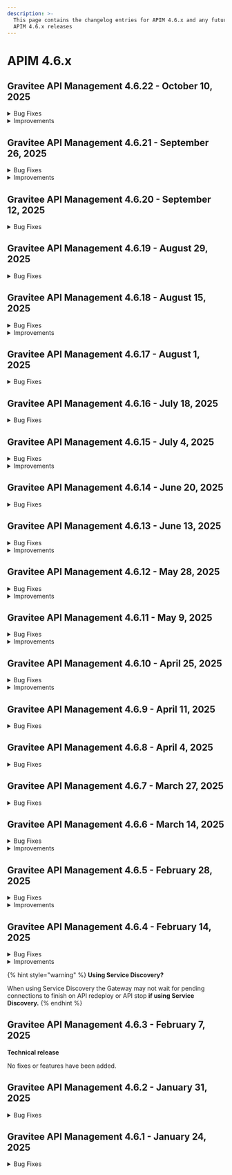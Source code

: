 ```yaml
---
description: >-
  This page contains the changelog entries for APIM 4.6.x and any future patch
  APIM 4.6.x releases
---
```


# APIM 4.6.x

## Gravitee API Management 4.6.22 - October 10, 2025
<details>

<summary>Bug Fixes</summary>

**Gateway**

* Read timeout on v4 returns 500 [#10767](https://github.com/gravitee-io/issues/issues/10767)
* Webhook subscription is not stopped on 500 error [#10799](https://github.com/gravitee-io/issues/issues/10799)
* EL request.xmlContent Fails with XML Declaration [#10842](https://github.com/gravitee-io/issues/issues/10842)
* Impossible to increase backend HTTP/2 window sizes [#10852](https://github.com/gravitee-io/issues/issues/10852)

**Management API**

* Image not updated with mAPI [#10809](https://github.com/gravitee-io/issues/issues/10809)

**Other**

* Two users created with identical email addresses [#10423](https://github.com/gravitee-io/issues/issues/10423)
* Webhook Entrypoint: "No Retry" configuration ignores setting and uses default linear retry. [#10519](https://github.com/gravitee-io/issues/issues/10519)
* Custom API keys are truncated to 64 characters when created through the console UI [#10873](https://github.com/gravitee-io/issues/issues/10873)

</details>

<details>

<summary>Improvements</summary>

**Other**

* Character length for API description is only 4000 for Postgres [#10825](https://github.com/gravitee-io/issues/issues/10825)
* File reporter creates empty log files despite event exclusion. [#10853](https://github.com/gravitee-io/issues/issues/10853)

</details>

## Gravitee API Management 4.6.21 - September 26, 2025
<details>

<summary>Bug Fixes</summary>

**Gateway**

* Gateway rejects client certificates missing BEGIN/END markers in X-Gravitee-Client-Cert header [#10816](https://github.com/gravitee-io/issues/issues/10816)

**Management API**

* Group edit fails for APIs with missing visibility [#10804](https://github.com/gravitee-io/issues/issues/10804)

**Console**

* Prevent multiple primary owners when API Primary Owner mode is set to Group [#10629](https://github.com/gravitee-io/issues/issues/10629)
* Gap between the "Health Check Dashboard" date and the "Dashboard API Traffic" date [#10813](https://github.com/gravitee-io/issues/issues/10813)
* Audit history shows incorrect API groups and path mappings deletion [#10814](https://github.com/gravitee-io/issues/issues/10814)
* Image appears too large inside dropdown menu [#10819](https://github.com/gravitee-io/issues/issues/10819)

**Helm Charts**

* Frequent Prometheus endpoint calls can cause OOM errors [#10466](https://github.com/gravitee-io/issues/issues/10466)

**Other**

* IPV6 CIDR ranges do not work in the IP filtering policy [#10656](https://github.com/gravitee-io/issues/issues/10656)
* Using Check Topic Existence with the AWS MSK IAM SASL mechanism results in errors [#10746](https://github.com/gravitee-io/issues/issues/10746)

</details>

<details>

<summary>Improvements</summary>

**Management API**

* Character length for entrypoints is only 64 for Postgres [#10698](https://github.com/gravitee-io/issues/issues/10698)

**Helm Charts**

* Add helm.sh/chart to pod template annotations [#10832](https://github.com/gravitee-io/issues/issues/10832)

**Other**

* \[JSON threat protection policy] add an option to block JSON with duplicated keys [#10841](https://github.com/gravitee-io/issues/issues/10841)
* OAS Plugin decoding issue – validation fails with encoded values [#10845](https://github.com/gravitee-io/issues/issues/10845)

</details>



## Gravitee API Management 4.6.20 - September 12, 2025
<details>

<summary>Bug Fixes</summary>

**Management API**

* Memory issues when loading audit events [#10582](https://github.com/gravitee-io/issues/issues/10582)
* Heavy latencies using Audit section with a larger number of apps.[#10783](https://github.com/gravitee-io/issues/issues/10783)
* Audit History groups fetch timeout[#10682](https://github.com/gravitee-io/issues/issues/10682)
* Bad behavior on weighted round robin[#10405](https://github.com/gravitee-io/issues/issues/10405)

**Console**

* Unable to import path mapping from swagger document [#10810](https://github.com/gravitee-io/issues/issues/10810)
* Alert creation form missing fields on smaller screens[#10823](https://github.com/gravitee-io/issues/issues/10823)
* Slow loading when viewing 'Tasks' on Console[#10650](https://github.com/gravitee-io/issues/issues/10650)
* Bad behavior on weighted round robin[#10405](https://github.com/gravitee-io/issues/issues/10405)

</details>


## Gravitee API Management 4.6.19 - August 29, 2025
<details>

<summary>Bug Fixes</summary>

**Management API**

* Random configuration fields updated when associating a group to an API [#10632](https://github.com/gravitee-io/issues/issues/10632)
* Unable to Sync API [#10662](https://github.com/gravitee-io/issues/issues/10662)
* Import V4 definition won't set flowExecution's matchRequired attribute [#10715](https://github.com/gravitee-io/issues/issues/10715)
* User with an ADMIN environment role is unable to view a documentation page they just created in the Admin Console, receiving a 401 Unauthorized error [#10749](https://github.com/gravitee-io/issues/issues/10749)

**Console**

* Random configuration fields updated when associating a group to an API [#10632](https://github.com/gravitee-io/issues/issues/10632)
* Orphan gateways result in other gateways not being displayed in the console UI [#10653](https://github.com/gravitee-io/issues/issues/10653)
* User with an ADMIN environment role is unable to view a documentation page they just created in the Admin Console, receiving a 401 Unauthorized error [#10749](https://github.com/gravitee-io/issues/issues/10749)
* Current page of paged application api resource is off by 1 [#10756](https://github.com/gravitee-io/issues/issues/10756)
* Application name has max length limit only when updating in the UI [#10761](https://github.com/gravitee-io/issues/issues/10761)
* Primary group owner field is inaccessible when creating v2 APIs [#10762](https://github.com/gravitee-io/issues/issues/10762)

</details>



## Gravitee API Management 4.6.18 - August 15, 2025
<details>

<summary>Bug Fixes</summary>

**Gateway**

* Bump gravitee-endpoint-rabbitmq post APIM-10477 [#10741](https://github.com/gravitee-io/issues/issues/10741)

**Management API**

* Searching with ownerName in Developer Portal does not result in correct behaviour after a change in the group name. [#10380](https://github.com/gravitee-io/issues/issues/10380)
* The first deployments of a v2 API have a repeat publish number in the audit history [#10566](https://github.com/gravitee-io/issues/issues/10566)
* Updates to individual API endpoint configurations do not prompt the deploy API banner [#10568](https://github.com/gravitee-io/issues/issues/10568)
* V4 plan update without validation field can cause API error [#10660](https://github.com/gravitee-io/issues/issues/10660)
* Application creation error [#10717](https://github.com/gravitee-io/issues/issues/10717)
* Api not being able to be deploy when out of sync [#10725](https://github.com/gravitee-io/issues/issues/10725)
* Stale Search Index After API Ownership Transfer [#10730](https://github.com/gravitee-io/issues/issues/10730)

**Console**

* “Delete” button disappears for folders and pages when the browser window is too narrow [#10692](https://github.com/gravitee-io/issues/issues/10692)
* APIM Console - Long email in User Account causing display issue [#10734](https://github.com/gravitee-io/issues/issues/10734)

**Portal**

* Use of additional config metadata in portal API when creating applications [#10563](https://github.com/gravitee-io/issues/issues/10563)

**Other**

* Http code 0 in log list while log details gives a code 200 prevent correct count in analytics [#10607](https://github.com/gravitee-io/issues/issues/10607)
* \[gravitee-policy-kafka-acl] Partial authorization on a multi topics PRODUCE & FETCH [#10714](https://github.com/gravitee-io/issues/issues/10714)
* UI Bug: Management Console application logs headers are truncated/squished with long values [#10721](https://github.com/gravitee-io/issues/issues/10721)
* OOM error in gateway when management repository becomes unresponsive causes worker thread starvation and analytics reporter blockage [#10723](https://github.com/gravitee-io/issues/issues/10723)
* Gravitee gateway sending thousands of requests per second [#10732](https://github.com/gravitee-io/issues/issues/10732)

</details>

<details>

<summary>Improvements</summary>

**Other**

* Update oas-validation policy's swagger-request-validator version [#10742](https://github.com/gravitee-io/issues/issues/10742)

</details>
 
## Gravitee API Management 4.6.17 - August 1, 2025
<details>

<summary>Bug Fixes</summary>

**Gateway**

* Heap memory possible leakage due to missing equals and hashcode methods on all fields. [#10701](https://github.com/gravitee-io/issues/issues/10701)

**Management API**

* Groups Mappings do not work if no Default Role is selected to API and Application [#10271](https://github.com/gravitee-io/issues/issues/10271)
* Sharding Tag Persists on API preview After Deletion [#10626](https://github.com/gravitee-io/issues/issues/10626)
* Unable to search by label for v4 APIs [#10671](https://github.com/gravitee-io/issues/issues/10671)
* If we send null for the groups field the value should not be updated in DB in any scenario (PO is a user, PO is a group, etc) [#10686](https://github.com/gravitee-io/issues/issues/10686)

**Console**

* The error key CLIENT_ABORTED_DURING_RESPONSE_ERROR is not present in the console UI. [#10683](https://github.com/gravitee-io/issues/issues/10683)

**Portal**

*  Portal Try it Out feature taking a long time to load [#10595](https://github.com/gravitee-io/issues/issues/10595)
* Openapi contracts with binary examples can not be read by the dev portal  [#10639](https://github.com/gravitee-io/issues/issues/10639)

**Other**

* JDBC Error in Gravitee when querying large number of applications using IN clause  [#10496](https://github.com/gravitee-io/issues/issues/10496)
* Console : Image Not Fitting Avatar Due to Aspect Ratio [#10649](https://github.com/gravitee-io/issues/issues/10649)

</details>


 
## Gravitee API Management 4.6.16 - July 18, 2025
<details>

<summary>Bug Fixes</summary>

**Gateway**

* Traceparent HTTP header is not available in the policy chain [#10511](https://github.com/gravitee-io/issues/issues/10511)
* Kafka TLS keystore loaded too many times [#10646](https://github.com/gravitee-io/issues/issues/10646)

**Management API**

* Wrong count in the analytics of API v4 [#10604](https://github.com/gravitee-io/issues/issues/10604)

**Console**

* Identity provider roles mapping UI bug [#10503](https://github.com/gravitee-io/issues/issues/10503)
* Instances of calling the groups endpoint on create V2 API page time out when a large number of groups exist [#10603](https://github.com/gravitee-io/issues/issues/10603)

**Other**

* Mock policy is not generated if the openAPI spec data uses a type of string and format of date-time [#10619](https://github.com/gravitee-io/issues/issues/10619)

</details>


 
## Gravitee API Management 4.6.15 - July 4, 2025
<details>

<summary>Bug Fixes</summary>

**Management API**

* Subscriptions in the subscriptions tab of an application seem to only show the first 10 item [#10529](https://github.com/gravitee-io/issues/issues/10529)
* Users with both group inheritance and individual access to applications are limited in which applications to which they can subscribe [#10601](https://github.com/gravitee-io/issues/issues/10601)
* Using jsonPath in Assign Attributes policy prevents sending transformed body in HTTP Callout policy

**Console**

* Triggered alerts do not send notification [#10440](https://github.com/gravitee-io/issues/issues/10440)
* Wrong display when adding a user to a group [#10558](https://github.com/gravitee-io/issues/issues/10558)
* Prevent API Modification for Unauthorized API Users [#10594](https://github.com/gravitee-io/issues/issues/10594)

**Portal**

* Subscriptions in the subscriptions tab of an application seem to only show the first 10 item [#10529](https://github.com/gravitee-io/issues/issues/10529)

**Other**

* Unable to add a group to an existing user using console [#10378](https://github.com/gravitee-io/issues/issues/10378)
* Console : Categories Page doesn't show updated image for any category [#10523](https://github.com/gravitee-io/issues/issues/10523)
* Primary owner Group should not be removed from an API  [#10580](https://github.com/gravitee-io/issues/issues/10580)
* Custom policy depending on gravitee-resource-oauth2-provider-generic  [#10620](https://github.com/gravitee-io/issues/issues/10620)

</details>

<details>

<summary>Improvements</summary>

**Gateway**

* Enable multi-tenant support for Dictionaries by default [#10637](https://github.com/gravitee-io/issues/issues/10637)

**Other**

* Increase character limit of condition field in flow_selectors table [#10560](https://github.com/gravitee-io/issues/issues/10560)

</details>



## Gravitee API Management 4.6.14 - June 20, 2025

<details>

<summary>Bug Fixes</summary>

**Gateway**

* Debug mode adding extra slash on endpoint [#10438](https://github.com/gravitee-io/issues/issues/10438)

**Management API**

* Error on import v4 definition [#10593](https://github.com/gravitee-io/issues/issues/10593)
* Error on Portal admin login when subscription has null API [#10618](https://github.com/gravitee-io/issues/issues/10618)

**Console**

* No error message raised while deleting folder [#10608](https://github.com/gravitee-io/issues/issues/10608)

**Helm Charts**

* Multi-Tenant dictionaries: align values.yml and gravitee.yml [#10627](https://github.com/gravitee-io/issues/issues/10627)

**Other**

* Problem IP Filtering / Host resolving [#10592](https://github.com/gravitee-io/issues/issues/10592)
* Solace webhook subscription 500 internal server error [#10622](https://github.com/gravitee-io/issues/issues/10622)

</details>

## Gravitee API Management 4.6.13 - June 13, 2025

<details>

<summary>Bug Fixes</summary>

**Management API**

* Portal & Email/Webhook notification not working for registered user [#10387](https://github.com/gravitee-io/issues/issues/10387)
* Updated name of shared policy group is not reflected in the API's in which its being used [#10553](https://github.com/gravitee-io/issues/issues/10553)
* Custom metrics with a value of 1 appear as a question mark in Analytics [#10564](https://github.com/gravitee-io/issues/issues/10564)
* Specific API logging configuration causes warning messages [#10577](https://github.com/gravitee-io/issues/issues/10577)
* On API groups update, if the groups field is null it should keep its current value [#10581](https://github.com/gravitee-io/issues/issues/10581)
* Extra / is added in Context path in V4 API [#10606](https://github.com/gravitee-io/issues/issues/10606)

**Console**

* Groups are removed from V4 APIs when no changes are saved [#10590](https://github.com/gravitee-io/issues/issues/10590)

**Helm Charts**

* \[Helm] Management API configuration has wrong default logs path [#10524](https://github.com/gravitee-io/issues/issues/10524)

</details>

<details>

<summary>Improvements</summary>

**Gateway**

* Memory handling in gravitee entrypoint. [#10600](https://github.com/gravitee-io/issues/issues/10600)

**Management API**

* Memory handling in gravitee entrypoint. [#10600](https://github.com/gravitee-io/issues/issues/10600)

</details>

## Gravitee API Management 4.6.12 - May 28, 2025

<details>

<summary>Bug Fixes</summary>

**Gateway**

* Dictionaries are unable to be created with the same name across environments or organizations. [#10537](https://github.com/gravitee-io/issues/issues/10537)
* Status code 0 in Analytics when V4 emulation engine is activated [#10579](https://github.com/gravitee-io/issues/issues/10579)

**Management API**

* Intermittent errors when using request content and fire & forget in HTTP callout policy [#10424](https://github.com/gravitee-io/issues/issues/10424)
* Http Callout policy does not work with V4 emulation and Fire and forget [#10494](https://github.com/gravitee-io/issues/issues/10494)
* Tenant name verification issue [#10517](https://github.com/gravitee-io/issues/issues/10517)
* Alert filter doesn't show list of APIs in selection box. [#10532](https://github.com/gravitee-io/issues/issues/10532)
* Improve error logs in upgrader [#10535](https://github.com/gravitee-io/issues/issues/10535)
* Dictionaries are unable to be created with the same name across environments or organizations. [#10537](https://github.com/gravitee-io/issues/issues/10537)
* Management transfer\_ownership API is allowing multiple primary owners on applications [#10572](https://github.com/gravitee-io/issues/issues/10572)
* Remove System.out.println statement [#10583](https://github.com/gravitee-io/issues/issues/10583)

**Console**

* Tenant name verification issue [#10517](https://github.com/gravitee-io/issues/issues/10517)
* Alert filter doesn't show list of APIs in selection box. [#10532](https://github.com/gravitee-io/issues/issues/10532)
* Groups page fails to load when too many groups exist because no pagination [#10538](https://github.com/gravitee-io/issues/issues/10538)
* Group management for APIs broken [#10542](https://github.com/gravitee-io/issues/issues/10542)
* Application filter 'not equals to' operator is unusable [#10546](https://github.com/gravitee-io/issues/issues/10546)
* \[Console] Add endpoint group creates an infinite loop [#10584](https://github.com/gravitee-io/issues/issues/10584)

**Helm Charts**

* Fix Elasticsearch dependency configuration of replicas in APIM helm chart [#10541](https://github.com/gravitee-io/issues/issues/10541)

**Other**

* Unable to launch Lambda with lambda Policy [#10570](https://github.com/gravitee-io/issues/issues/10570)

</details>

<details>

<summary>Improvements</summary>

**Console**

* \[UI] Add text to indicate max image size allowed [#10561](https://github.com/gravitee-io/issues/issues/10561)

</details>

## Gravitee API Management 4.6.11 - May 9, 2025

<details>

<summary>Bug Fixes</summary>

**Gateway**

* CompositeByteBuf is creating a high volume of logs [#10539](https://github.com/gravitee-io/issues/issues/10539)
* Problems with HTTP code 502 because of keepalive

**Management API**

* Rollback does not work for the v4 emulation button [#10190](https://github.com/gravitee-io/issues/issues/10190)
* Application search does not work if search term pattern matches \_id pattern [#10487](https://github.com/gravitee-io/issues/issues/10487)

**Console**

* Local link to internal section dose not work in documentation [#10180](https://github.com/gravitee-io/issues/issues/10180)
* APIM API Throwing HTTP 500 On a Specific Returned Page [#10372](https://github.com/gravitee-io/issues/issues/10372)
* Settings-> Groups : 'Allows invitation via user search' is NOT working as expected [#10485](https://github.com/gravitee-io/issues/issues/10485)
* Application search does not work if search term pattern matches \_id pattern [#10487](https://github.com/gravitee-io/issues/issues/10487)
* UX problem in condition alerting threshold [#10514](https://github.com/gravitee-io/issues/issues/10514)

**Other**

* Response time different between log file and UI [#10301](https://github.com/gravitee-io/issues/issues/10301)
* Schema registry resource URL not fully taken into account [#10530](https://github.com/gravitee-io/issues/issues/10530)

</details>

<details>

<summary>Improvements</summary>

**Other**

* Use Gravitee GPG Key to sign RPM package [#10450](https://github.com/gravitee-io/issues/issues/10450)

</details>

## Gravitee API Management 4.6.10 - April 25, 2025

<details>

<summary>Bug Fixes</summary>

**Gateway**

* Bug in io.gravitee.connector.http.HttpConnection.java exceptionHandler [#10439](https://github.com/gravitee-io/issues/issues/10439)

**Management API**

* Global Alert configuration page does not refresh properly after change [#10436](https://github.com/gravitee-io/issues/issues/10436)
* Issue with Policy Execution Order [#10486](https://github.com/gravitee-io/issues/issues/10486)

**Console**

* API Traffic Settings page is not visible for V4 Message APIs due to permission issue for default roles [#10386](https://github.com/gravitee-io/issues/issues/10386)
* Logs filter display Unpublished plan [#10480](https://github.com/gravitee-io/issues/issues/10480)

**Portal**

* Portal-Next shows all Unpublished apis [#10505](https://github.com/gravitee-io/issues/issues/10505)

</details>

<details>

<summary>Improvements</summary>

**Management API**

* Type of application is removed after update\[ApplicationType \[null] cannot be found]. [#10359](https://github.com/gravitee-io/issues/issues/10359)

</details>

## Gravitee API Management 4.6.9 - April 11, 2025

<details>

<summary>Bug Fixes</summary>

**Gateway**

* XSLT Transformation not applied when in response phase of v4 APIs [#10354](https://github.com/gravitee-io/issues/issues/10354)
* IP filtering policy does not check all the IPs for a host in white/blacklist [#10373](https://github.com/gravitee-io/issues/issues/10373)
* Unbounded Gateway memory growth in Openshift Kubernetes cluster [#10483](https://github.com/gravitee-io/issues/issues/10483)

**Management API**

* Failed association of groups to APIs [#10211](https://github.com/gravitee-io/issues/issues/10211)
* Custom API Key not taken into account when created through API Plan [#10324](https://github.com/gravitee-io/issues/issues/10324)
* Prevent Primary Owner removal when updating application's membership via cURL [#10382](https://github.com/gravitee-io/issues/issues/10382)
* v4 api : Unable to manage groups for all api types [#10471](https://github.com/gravitee-io/issues/issues/10471)
* Adding an unknown group id to excluded groups on a plan in v4 apis removes all excluded groups and prevents exports of the API [#10473](https://github.com/gravitee-io/issues/issues/10473)

**Console**

* Only 200 HTTP Status calls rendered in API analytics in Console UI [#10098](https://github.com/gravitee-io/issues/issues/10098)
* Failed association of groups to APIs [#10211](https://github.com/gravitee-io/issues/issues/10211)
* V4 Flows cannot be duplicated or disabled [#10242](https://github.com/gravitee-io/issues/issues/10242)
* Unable to update Alert Rate Condition after clearing aggregation field [#10332](https://github.com/gravitee-io/issues/issues/10332)
* Newly created applications are not associated to groups that have "Associate automatically to every new application" enabled [#10457](https://github.com/gravitee-io/issues/issues/10457)
* Resolver parameter for JWT plan none accessible [#10476](https://github.com/gravitee-io/issues/issues/10476)

**Portal**

* Saved application alert in Dev Portal fails to display percentage value [#10446](https://github.com/gravitee-io/issues/issues/10446)
* Registration Confirmation URL incorrectly includes full path and query parameters [#10456](https://github.com/gravitee-io/issues/issues/10456)

</details>

## Gravitee API Management 4.6.8 - April 4, 2025

<details>

<summary>Bug Fixes</summary>

**Gateway**

* Gateway stops syncing apis after failing to connect to jdbc datasource [#10441](https://github.com/gravitee-io/issues/issues/10441)

**Management API**

* API key is not working for API subscriptions when we use Shared API key [#10122](https://github.com/gravitee-io/issues/issues/10122)
* Adding an unknown group id to excluded groups on a plan removes all excluded groups and prevents exports of the API [#10389](https://github.com/gravitee-io/issues/issues/10389)

**Console**

* API key is not working for API subscriptions when we use Shared API key [#10122](https://github.com/gravitee-io/issues/issues/10122)
* Account page broken in multi-environment installation [#10451](https://github.com/gravitee-io/issues/issues/10451)
* Display only http methods in debug mode tool [#10467](https://github.com/gravitee-io/issues/issues/10467)

**Portal**

* NewDevPortal - Swagger expands outside of allowed frame [#10461](https://github.com/gravitee-io/issues/issues/10461)
* Unable to show Swagger docs for Native api on Portal-Next [#10462](https://github.com/gravitee-io/issues/issues/10462)

**Other**

* Groups not automatically added to new applications when they should be [#10470](https://github.com/gravitee-io/issues/issues/10470)

</details>

## Gravitee API Management 4.6.7 - March 27, 2025

<details>

<summary>Bug Fixes</summary>

**Gateway**

* Attributes referencing properties and request headers are not populated after large call volumes when v4 emulation is enabled [#10368](https://github.com/gravitee-io/issues/issues/10368)
* Kafka connector showing messages flowing but not appearing on client side [#10433](https://github.com/gravitee-io/issues/issues/10433)

**Management API**

* Shared API key doesn't always bind to subscriptions when concurrent requests are made [#10146](https://github.com/gravitee-io/issues/issues/10146)
* Attribute not allowed: \[a]\[download] in API Documentation main page [#10338](https://github.com/gravitee-io/issues/issues/10338)
* Renewed api key is "available" on closed subscription [#10396](https://github.com/gravitee-io/issues/issues/10396)
* API flows are duplicated when called multiple times in row with the management API [#10408](https://github.com/gravitee-io/issues/issues/10408)
* Import of an API does not ignore unknown access control groups that are present in another environment [#10414](https://github.com/gravitee-io/issues/issues/10414)
* Cannot list applications on Portal UI when group is removed from console [#10419](https://github.com/gravitee-io/issues/issues/10419)

**Console**

* Shared API key doesn't always bind to subscriptions when concurrent requests are made [#10146](https://github.com/gravitee-io/issues/issues/10146)
* In logs, the "users" column is no more available [#10311](https://github.com/gravitee-io/issues/issues/10311)
* When restoring an archived application, the page is neither refreshed nor redirected [#10397](https://github.com/gravitee-io/issues/issues/10397)

**Portal**

* Cannot list applications on Portal UI when group is removed from console [#10419](https://github.com/gravitee-io/issues/issues/10419)

</details>

## Gravitee API Management 4.6.6 - March 14, 2025

<details>

<summary>Bug Fixes</summary>

**Gateway**

* Memory leak with cached policy instances [#10370](https://github.com/gravitee-io/issues/issues/10370)
* Missing SNI causes kafka gateway crash [#10422](https://github.com/gravitee-io/issues/issues/10422)

**Management API**

* User is not able to login using OIDC [#10262](https://github.com/gravitee-io/issues/issues/10262)
* Regex Threat Protection Policy Does Not Handle Multiline Payloads [#10260](https://github.com/gravitee-io/issues/issues/10260)
* Shared policy group edits cause audit errors [#10316](https://github.com/gravitee-io/issues/issues/10316)
* Error for V4 API logs when analytics is disabled [#10347](https://github.com/gravitee-io/issues/issues/10347)
* "Name is Null" Error on Subscription Details for Pre-Existing Subscriptions [#10384](https://github.com/gravitee-io/issues/issues/10384)

**Console**

* User is not able to login using OIDC [#10262](https://github.com/gravitee-io/issues/issues/10262)
* Text in API documentation does not breakline vertically within container [#10198](https://github.com/gravitee-io/issues/issues/10198)
* Documentation Read permission does not allow users to view document content [#10217](https://github.com/gravitee-io/issues/issues/10217)
* Shared policy group edits cause audit errors [#10316](https://github.com/gravitee-io/issues/issues/10316)
* Error for V4 API logs when analytics is disabled [#10347](https://github.com/gravitee-io/issues/issues/10347)
* IPv6 crashes UI container if IPv6 is not enabled in environment [#10392](https://github.com/gravitee-io/issues/issues/10392)
* Absolute links in gravitee-apim-console-webui (ignoring ) [#10394](https://github.com/gravitee-io/issues/issues/10394)

**Portal**

* Text in API documentation does not breakline vertically within container [#10198](https://github.com/gravitee-io/issues/issues/10198)
* Table of content on right side should be wrapped. [#10290](https://github.com/gravitee-io/issues/issues/10290)
* New Developer Portal - Changes to Header and Footer Not being applied [#10319](https://github.com/gravitee-io/issues/issues/10319)
* IPv6 crashes UI container if IPv6 is not enabled in environment [#10392](https://github.com/gravitee-io/issues/issues/10392)

**Other**

* JSON validation policy causes the message not to be published [#10323](https://github.com/gravitee-io/issues/issues/10323)
* Impossible to edit / save a V4 Kafka Gateway API using Postgres as the Management DB [#10393](https://github.com/gravitee-io/issues/issues/10393)
* 500 error on jwt plan when using "Emulate v4 engine" and gateway keys configuration [#10420](https://github.com/gravitee-io/issues/issues/10420)

</details>

<details>

<summary>Improvements</summary>

**Console**

* Remove Associations from Groups maintenance if not authorized [#9832](https://github.com/gravitee-io/issues/issues/9832)

</details>

## Gravitee API Management 4.6.5 - February 28, 2025

<details>

<summary>Bug Fixes</summary>

**Gateway**

* APIM gateway - webhook subscription failure due to invalid characters in header [#10253](https://github.com/gravitee-io/issues/issues/10253)
* Some OpenTelemetry settings do not work and README is misleading [#10253](https://github.com/gravitee-io/issues/issues/10356)

**Management API**

* Application can not be updated when using JDBC DB [#10171](https://github.com/gravitee-io/issues/issues/10171)
* Unnecessary Unicode characters in default data for new Shared Policy Groups [#10183](https://github.com/gravitee-io/issues/issues/10183)
* UUID of groups associated to application does not show in paginated view [#10270](https://github.com/gravitee-io/issues/issues/10270)
* Issue with Webhook notifications [#10293](https://github.com/gravitee-io/issues/issues/10293)
* API Docs: 204 Status Code Missing for /memberships Endpoint [#10336](https://github.com/gravitee-io/issues/issues/10336)
* API flows are duplicated when saved multiple times in the row [#10355](https://github.com/gravitee-io/issues/issues/10355)

**Console**

* Enhance Rights Message in Management Portal [#10138](https://github.com/gravitee-io/issues/issues/10138)
* Platform analytics shows incorrect result in status pie-chart [#10267](https://github.com/gravitee-io/issues/issues/10267)
* Analytics logs exported as CSV are entirely on one line [#10350](https://github.com/gravitee-io/issues/issues/10350)
* API flows are duplicated when saved multiple times in the row [#10355](https://github.com/gravitee-io/issues/issues/10355)

**Portal**

* Application logs in portal - http status criteria not persisted after search validation [#10308](https://github.com/gravitee-io/issues/issues/10308)

</details>

<details>

<summary>Improvements</summary>

**Gateway**

* Adapt service discovery to properly handle HTTP graceful shutdown after changes in AbstractHttpConnector [#10345](https://github.com/gravitee-io/issues/issues/10345)

</details>

## Gravitee API Management 4.6.4 - February 14, 2025

<details>

<summary>Bug Fixes</summary>

**Gateway**

* \[Kafka Gateway] Make the ACL policy can be used before a TopicMapping Policy [#10280](https://github.com/gravitee-io/issues/issues/10280)
* \[Kafka Gateway] ACL policy fix various bugs like topic list visibility [#10335](https://github.com/gravitee-io/issues/issues/10335)
* Thread block while deploying APIs with very long read timeouts set in the Endpoints configuration [#10340](https://github.com/gravitee-io/issues/issues/10340)

**Management API**

* 4.6:Webhook policy flow cannot be saved [#10342](https://github.com/gravitee-io/issues/issues/10342)

**Portal**

* Public APIs not accessible to anonymous users through categories in the portal [#10274](https://github.com/gravitee-io/issues/issues/10274)

**Helm Charts**

* \[Helm charts] kafka configuration is missing some fields [#10330](https://github.com/gravitee-io/issues/issues/10330)
* Typo in values.yaml and missing Helm chart mapping for gravitee.yml [#10343](https://github.com/gravitee-io/issues/issues/10343)

**Other**

* Can't see Logs for JWT enabled API's in API Management portal (401 response only) [#10076](https://github.com/gravitee-io/issues/issues/10076)

</details>

<details>

<summary>Improvements</summary>

**Gateway**

* \[Kafka Gateway] Allow to customize the rewritten broker domain [#10337](https://github.com/gravitee-io/issues/issues/10337)

</details>

{% hint style="warning" %}
**Using Service Discovery?**

When using Service Discovery the Gateway may not wait for pending connections to finish on API redeploy or API stop **if using Service Discovery.**
{% endhint %}

## Gravitee API Management 4.6.3 - February 7, 2025

**Technical release**

No fixes or features have been added.

## Gravitee API Management 4.6.2 - January 31, 2025

<details>

<summary>Bug Fixes</summary>

**Gateway**

* Repeating Error Eventually Causing Restarts [#10225](https://github.com/gravitee-io/issues/issues/10225)
* Kafka Gateway issue with confluent [#10321](https://github.com/gravitee-io/issues/issues/10321)

**Console**

* Missing "Add Member" Button in group settings [#10050](https://github.com/gravitee-io/issues/issues/10050)
* Application updates remove the picture [#10302](https://github.com/gravitee-io/issues/issues/10302)

**Portal**

* Subscribing to an API with general condition page when creating an application returns a 404 [#10103](https://github.com/gravitee-io/issues/issues/10103)

**Helm Charts**

* Repeating Error Eventually Causing Restarts [#10225](https://github.com/gravitee-io/issues/issues/10225)

**Other**

* Changes needed to rpm packages [#9728](https://github.com/gravitee-io/issues/issues/9728)
* Reporter file in CSV format doesn't work [#10181](https://github.com/gravitee-io/issues/issues/10181)
* \[RPM upgrade] Lucene issue on upgrading from 4.4.9 to 4.5.0 [#10192](https://github.com/gravitee-io/issues/issues/10192)

</details>

## Gravitee API Management 4.6.1 - January 24, 2025

<details>

<summary>Bug Fixes</summary>

**Gateway**

* Dictionaries stop working [#10286](https://github.com/gravitee-io/issues/issues/10286)
* Problem with request body size above 2MB when using V4 Engine [#10291](https://github.com/gravitee-io/issues/issues/10291)
* Fix issue with a iokafka python client [#10303](https://github.com/gravitee-io/issues/issues/10303)

**Console**

* Path mapping does not work with hyphen [#10289](https://github.com/gravitee-io/issues/issues/10289)

</details>
